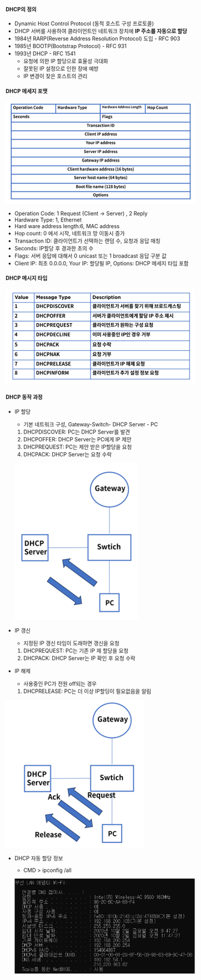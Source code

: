 #### DHCP의 정의

- Dynamic Host Control Protocol (동적 호스트 구성 프로토콜)
- DHCP 서버를 사용하여 클라이언트인 네트워크 장치에 **IP 주소를 자동으로 할당**
- 1984년 RARP(Reverse Address Resolution Protocol) 도입 - RFC 903
- 1985년 BOOTP(Bootstrap Protocol) - RFC 931
- 1993년 DHCP - RFC 1541
  - 요청에 의한 IP 할당으로 효율성 극대화
  - 잘못된 IP 설정으로 인한 장애 예방
  - IP 변경이 잦은 호스트의 관리

#### DHCP 메세지 포맷

![image-20201002105708161](images\image-20201002105708161.png)

- Operation Code: 1 Request (Client -> Server) , 2 Reply
- Hardware Type: 1, Ethernet
- Hard ware address length:6, MAC address
- Hop count: 0 에서 시작, 네트워크 망 이동시 증가
- Transaction ID: 클라이언트가 선택하는 랜덤 수, 요청과 응답 매칭
- Seconds: IP할당 후 경과한 초의 수
- Flags: 서버 응답에 대해서 0 unicast 또는 1 broadcast 응답 구분 값
- Client IP: 최초 0.0.0.0, Your IP: 할당될 IP, Options: DHCP 메세지 타입 포함

#### DHCP 메시지 타입

![image-20201002110014566](images\image-20201002110014566.png)

#### DHCP 동작 과정

- IP 할당

  - 기본 네트워크 구성, Gateway-Switch- DHCP Server - PC

  1. DHCPDISCOVER: PC는 DHCP Server를 발견
  2. DHCPOFFER: DHCP Server는 PC에게 IP 제안
  3. DHCPREQUEST: PC는 제안 받은 IP할당을 요청
  4. DHCPACK: DHCP Server는 요청 수락

  ![image-20201002110207975](images\image-20201002110207975.png)

- IP 갱신

  - 지정된 IP 갱신 타임이 도래하면 갱신을 요청

  1. DHCPREQUEST: PC는 기존 IP 재 할당을 요청
  2. DHCPACK: DHCP Server는 IP 확인 후 요청 수락

- IP 해제

  - 사용중인 PC가 전원 off되는 경우

  1. DHCPRELEASE: PC는 더 이상 IP할딩이 필요없음을 알림

![image-20201002110652008](images\image-20201002110652008.png)

- DHCP 자동 할당 정보

  - CMD > ipconfig /all

  ![image-20201002111025827](images\image-20201002111025827.png)